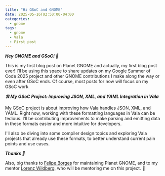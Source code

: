 ```yaml
---
title: "Hi GSoC and GNOME"
date: 2025-05-16T02:50:00-04:00
categories:
  - gnome
tags:
  - gnome
  - Vala
  - First post
---
```


***Hey GNOME and GSoC! 👋***

This is my first blog post on Planet GNOME and actually, my first blog post ever! I’ll be using this space to share updates on my Google Summer of Code 2025 project and other GNOME contributions I make along the way or even after GSoC ends. Of course, most posts for now will focus on my GSoC work.

***🛠️ My GSoC Project: Improving JSON, XML, and YAML Integration in Vala***

My GSoC project is about improving how Vala handles JSON, XML, and YAML. Right now, working with these formatting languages in Vala can be tedious. I’ll be contributing improvements to make parsing and emitting data in these formats easier and more intuitive for developers.

I'll also be diving into some compiler design topics and exploring Vala projects that already use these formats, to better understand current pain points and use cases.

***Thanks 🙏***

Also, big thanks to [Felipe Borges][Felipe-Borges] for maintaining Planet GNOME, and to my mentor [Lorenz Wildberg][Lorenz-Wildberg], who will be mentoring me on this project. 💙

[Felipe-Borges]: https://feborg.es/
[Lorenz-Wildberg]: https://gitlab.gnome.org/lwildberg
